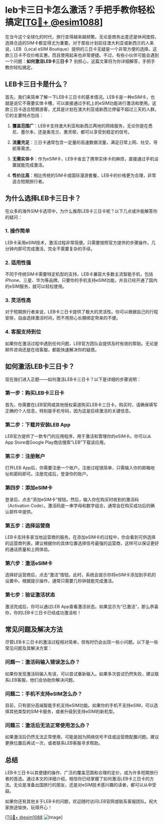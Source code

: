 # leb卡三日卡怎么激活？手把手教你轻松搞定[[TG💪+ @esim1088](https://t.me/s/esim1088)]

在当今这个全球化的时代，旅行变得越来越频繁。无论是商务出差还是休闲度假，选择合适的SIM卡都显得尤为重要。对于那些计划前往澳大利亚或新西兰的人来说，LEB（Local eSIM Boutique）提供的三日卡无疑是一个非常方便的选择。这款三日卡不仅价格实惠，而且使用起来也非常便捷。不过，有些小伙伴可能会遇到一个问题：**如何激活LEB卡三日卡？** 别担心，这篇文章将为你详细解答，手把手教你轻松搞定。

## LEB卡三日卡是什么？

首先，我们来简单了解一下LEB卡三日卡的基本情况。LEB卡是一种eSIM卡，也就是说它不需要实体卡槽，可以直接通过手机上的eSIM功能进行激活和使用。这款三日卡适合短期游客，尤其是计划在澳大利亚或新西兰停留不超过三天的人群。它的主要特点包括：

1. **覆盖范围广**：LEB卡支持澳大利亚和新西兰两地的网络服务，无论你是在悉尼、墨尔本，还是奥克兰、惠灵顿，都可以享受到稳定的信号。
   
2. **流量充足**：三日卡通常包含一定量的高速数据流量，满足日常上网、社交、导航等需求。

3. **无需实体卡**：作为eSIM卡，LEB卡省去了携带实体卡的麻烦，直接通过手机设置就能完成激活。

4. **性价比高**：相比传统的SIM卡或国际漫游套餐，LEB卡的价格更为合理，非常适合短期旅行者。

## 为什么选择LEB卡三日卡？

在众多的海外SIM卡选项中，为什么推荐LEB卡三日卡呢？以下几点或许能解答你的疑问：

### 1. **操作简单**
   LEB卡采用eSIM技术，激活过程非常简便。只需要按照官方提供的步骤操作，几分钟内即可完成激活，完全不需要复杂的手续。

### 2. **适用性强**
   不同于传统SIM卡需要特定机型的支持，LEB卡兼容大多数主流智能手机，包括iPhone、三星、华为等品牌。只要你的手机支持eSIM功能，并且已经开通了国内的eSIM服务，就可以轻松使用。

### 3. **灵活性高**
   对于短期旅行者来说，LEB卡三日卡提供了极大的灵活性。你可以根据自己的行程安排，自由选择激活时间，而不用担心长期绑定带来的不便。

### 4. **客服支持到位**
   如果你在激活过程中遇到任何问题，LEB官方团队会提供及时有效的帮助。无论是邮件咨询还是在线客服，都能快速解决你的疑惑。

## 如何激活LEB卡三日卡？

现在我们进入正题——如何激活LEB卡三日卡？以下是详细的步骤说明：

### 第一步：购买LEB卡三日卡

首先，你需要在LEB官网或其他授权渠道购买LEB卡三日卡。购买时，请确保填写正确的个人信息，特别是手机号码，因为这是后续激活的关键信息。

### 第二步：下载并安装LEB App

LEB官方提供了一款专门的应用程序，用于激活和管理你的eSIM卡。你可以从App Store或Google Play商店搜索“LEB”下载该应用。

### 第三步：注册账户

打开LEB App后，你需要注册一个账户。注册过程很简单，只需输入你的邮箱地址和密码即可。注册完成后，登录你的账户。

### 第四步：添加eSIM卡

登录后，点击“添加eSIM卡”按钮。然后，输入你在购买时收到的激活码（Activation Code）。激活码是一串字母和数字组合，通常会在购买成功后的确认邮件中提供。

### 第五步：选择运营商

LEB卡支持多家当地运营商的服务。在添加eSIM卡的过程中，你会看到可供选择的运营商列表。建议根据你的具体位置选择信号最强的运营商，这样可以保证更好的通话质量和上网体验。

### 第六步：激活eSIM卡

选择好运营商后，点击“激活”按钮。此时，系统会提示你将eSIM卡添加到手机的设置中。根据提示操作，通常只需要几秒钟就能完成激活。

### 第七步：验证激活状态

激活完成后，你可以通过LEB App查看激活状态。如果显示为“已激活”，那么恭喜你，你的LEB卡三日卡已经成功激活啦！

## 常见问题及解决方法

尽管LEB卡三日卡的激活过程相对简单，但有时仍会出现一些小问题。以下是一些常见问题及其解决方案：

### 问题一：激活码输入错误怎么办？

如果你发现激活码输入有误，可以尝试重新输入。如果多次尝试仍然失败，建议联系LEB客服，他们会协助你解决问题。

### 问题二：手机不支持eSIM怎么办？

目前，只有部分高端智能手机支持eSIM功能。如果你的手机不支持eSIM，可以选择其他类型的SIM卡服务，或者升级到支持eSIM的新机型。

### 问题三：激活后无法正常使用怎么办？

如果激活后仍然无法正常使用，可能是因为网络信号不佳或运营商配置问题。建议更换位置后再试一次，或者联系LEB客服寻求帮助。

## 总结

LEB卡三日卡以其便捷的操作、广泛的覆盖范围和合理的定价，成为许多短期旅行者的首选。通过本文的详细介绍，相信你已经掌握了如何激活LEB卡三日卡的方法。无论是准备出国旅行的朋友，还是对eSIM技术感兴趣的读者，都可以从中受益。

如果你还有其他关于LEB卡的问题，欢迎随时访问LEB官网或联系客服团队。祝大家旅途愉快，玩得开心！

[[TG💪+ @esim1088](https://t.me/s/esim1088) ![Image](https://i.postimg.cc/4NQfJmqS/Snipaste-2025-05-13-00-14-12.png)]